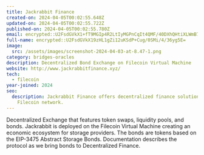 ```yaml
---
title: Jackrabbit Finance
created-on: 2024-04-05T00:02:55.648Z
updated-on: 2024-04-05T00:02:55.722Z
published-on: 2024-04-05T00:02:55.780Z
email: encrypted::U2FsdGVkX1+fT9MGIp4R2LtIyMGPnCqIt4QMF/40DXhQHtiXLWmB7UwOChGbFihu
full-name: encrypted::U2FsdGVkX19zHL1gZi12uKSdP+Cug/0SMi/4/36yg5E=
image:
  src: /assets/images/screenshot-2024-04-03-at-8.47-1.png
category: bridges-oracles
description: Decentralized Bond Exchange on Filecoin Virtual Machine
website: http://www.jackrabbitfinance.xyz/
tech:
  - filecoin
year-joined: 2024
seo:
  description: Jackrabbit Finance offers decentralized finance solutions on the
    Filecoin network.
---
```


Decentralized Exchange that features token swaps, liquidity pools, and bonds. Jackrabbit is deployed on the Filecoin Virtual Machine creating an economic ecosystem for storage providers. The bonds are tokens based on the EIP-3475 Abstract Storage Bonds. Documentation describes the protocol as we bring bonds to Decentralized Finance.

